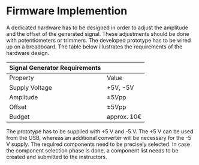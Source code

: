 # Firmware Implemention

A dedicated hardware has to be designed in order to adjust the amplitude and
the offset of the generated signal. These adjustments should be done with
potentiometers or trimmers. The developed prototype has to be wired up on a
breadboard. The table below illustrates the requirements of the hardware design.

| Signal Generator Requirements |             |
|-------------------------------|-------------|
| Property                      | Value       |
| Supply Voltage                | +5V, -5V    |
| Amplitude                     | ±5Vpp       |
| Offset                        | ±5Vpp       |
| Budget                        | approx. 10€ |

The prototype has to be supplied with +5 V and -5 V. The +5 V can be used from
the USB, whereas an additional converter will be necessary for the -5 V supply.
The required components need to be precisely selected. In case the component
selection phase is done, a component list needs to be created and submitted to
the instructors.

